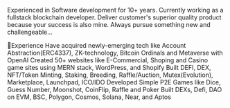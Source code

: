 Experienced in Software development for 10+ years. Currently working as a fullstack blockchain developer.
Deliver customer's superior quality product because your success is also mine.
Always pursue something new and challengeable...



🌱Experience
Have acquired newly-emerging tech like Account Abstraction(ERC4337), ZK-technology, Bitcoin Ordinals and Metaverse with OpenAI
Created 50+ websites like E-Commercial, Shoping and Casino game sites using MERN stack, WordPress, and Shopify
Built DEFI, DEX, NFT/Token Minting, Staking, Breeding, Raffle/Auction, Mutex(Evolution), Marketplace, Launchpad, ICO/IDO
Developed Simple P2E Games like Dice, Guess Number, Moonshot, CoinFlip, Raffle and Poker
Built DEXs, Defi, DAO on EVM, BSC, Polygon, Cosmos, Solana, Near, and Aptos
